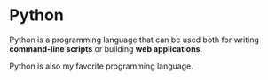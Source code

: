 # Python

Python is a programming language that can be used both for writing **command-line scripts** or building **web applications**.

Python is also my favorite programming language.